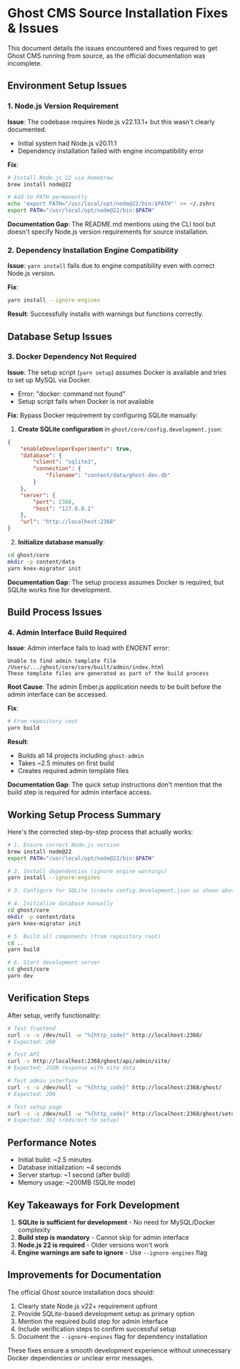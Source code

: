 # Ghost CMS Source Installation Fixes & Issues

This document details the issues encountered and fixes required to get Ghost CMS running from source, as the official documentation was incomplete.

## Environment Setup Issues

### 1. Node.js Version Requirement
**Issue**: The codebase requires Node.js v22.13.1+ but this wasn't clearly documented.
- Initial system had Node.js v20.11.1
- Dependency installation failed with engine incompatibility error

**Fix**:
```bash
# Install Node.js 22 via Homebrew
brew install node@22

# Add to PATH permanently
echo 'export PATH="/usr/local/opt/node@22/bin:$PATH"' >> ~/.zshrc
export PATH="/usr/local/opt/node@22/bin:$PATH"
```

**Documentation Gap**: The README.md mentions using the CLI tool but doesn't specify Node.js version requirements for source installation.

### 2. Dependency Installation Engine Compatibility
**Issue**: `yarn install` fails due to engine compatibility even with correct Node.js version.

**Fix**:
```bash
yarn install --ignore-engines
```

**Result**: Successfully installs with warnings but functions correctly.

## Database Setup Issues

### 3. Docker Dependency Not Required
**Issue**: The setup script (`yarn setup`) assumes Docker is available and tries to set up MySQL via Docker.
- Error: "docker: command not found" 
- Setup script fails when Docker is not available

**Fix**: Bypass Docker requirement by configuring SQLite manually:

1. **Create SQLite configuration** in `ghost/core/config.development.json`:
```json
{
    "enableDeveloperExperiments": true,
    "database": {
        "client": "sqlite3",
        "connection": {
            "filename": "content/data/ghost-dev.db"
        }
    },
    "server": {
        "port": 2368,
        "host": "127.0.0.1"
    },
    "url": "http://localhost:2368"
}
```

2. **Initialize database manually**:
```bash
cd ghost/core
mkdir -p content/data
yarn knex-migrator init
```

**Documentation Gap**: The setup process assumes Docker is required, but SQLite works fine for development.

## Build Process Issues

### 4. Admin Interface Build Required
**Issue**: Admin interface fails to load with ENOENT error:
```
Unable to find admin template file /Users/.../ghost/core/core/built/admin/index.html
These template files are generated as part of the build process
```

**Root Cause**: The admin Ember.js application needs to be built before the admin interface can be accessed.

**Fix**:
```bash
# From repository root
yarn build
```

**Result**: 
- Builds all 14 projects including `ghost-admin`
- Takes ~2.5 minutes on first build
- Creates required admin template files

**Documentation Gap**: The quick setup instructions don't mention that the build step is required for admin interface access.

## Working Setup Process Summary

Here's the corrected step-by-step process that actually works:

```bash
# 1. Ensure correct Node.js version
brew install node@22
export PATH="/usr/local/opt/node@22/bin:$PATH"

# 2. Install dependencies (ignore engine warnings)
yarn install --ignore-engines

# 3. Configure for SQLite (create config.development.json as shown above)

# 4. Initialize database manually
cd ghost/core
mkdir -p content/data
yarn knex-migrator init

# 5. Build all components (from repository root)
cd ..
yarn build

# 6. Start development server
cd ghost/core
yarn dev
```

## Verification Steps

After setup, verify functionality:

```bash
# Test frontend
curl -s -o /dev/null -w "%{http_code}" http://localhost:2368/
# Expected: 200

# Test API
curl -s http://localhost:2368/ghost/api/admin/site/
# Expected: JSON response with site data

# Test admin interface
curl -s -o /dev/null -w "%{http_code}" http://localhost:2368/ghost/
# Expected: 200

# Test setup page
curl -s -o /dev/null -w "%{http_code}" http://localhost:2368/ghost/setup/
# Expected: 302 (redirect to setup)
```

## Performance Notes

- Initial build: ~2.5 minutes
- Database initialization: ~4 seconds
- Server startup: ~1 second (after build)
- Memory usage: ~200MB (SQLite mode)

## Key Takeaways for Fork Development

1. **SQLite is sufficient for development** - No need for MySQL/Docker complexity
2. **Build step is mandatory** - Cannot skip for admin interface
3. **Node.js 22 is required** - Older versions won't work
4. **Engine warnings are safe to ignore** - Use `--ignore-engines` flag

## Improvements for Documentation

The official Ghost source installation docs should:

1. Clearly state Node.js v22+ requirement upfront
2. Provide SQLite-based development setup as primary option
3. Mention the required build step for admin interface
4. Include verification steps to confirm successful setup
5. Document the `--ignore-engines` flag for dependency installation

These fixes ensure a smooth development experience without unnecessary Docker dependencies or unclear error messages.